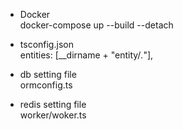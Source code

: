 - Docker  
docker-compose up --build --detach

- tsconfig.json  
  entities: [__dirname + "entity/*.*"],
  
- db setting file  
ormconfig.ts

- redis setting  file   
worker/woker.ts



  
